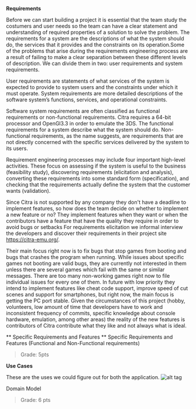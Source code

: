 
**Requirements**

Before we can start building a project it is essential that the team study the costumers and user needs so the team can have a clear statement and understanding of required properties of a solution to solve the problem.
The requirements for a system are the descriptions of what the system should do, the services that it provides and the constraints on its operation.Some of the problems that arise during the requirements engineering process are a result of failing to make a clear separation between these different levels of description.
We can divide them in two: user requirements and system requirements.

User requirements are statements of what services of the system is expected to provide to system users and the constraints under which it must operate.
System requirements are more detailed descriptions of the software system’s functions, services, and operational constraints.

Software system requirements are often classified as functional requirements or non-functional requirements.
Citra requires a 64-bit processor and OpenGl3.3 in order to emulate the 3DS.
The functional requirements for a system describe what the system should do. 
Non-functional requirements, as the name suggests, are requirements that are not directly concerned with the specific services delivered by the system to its users.

Requirement engineering processes may include four important high-level activities. These focus on assessing if the system is useful to the business (feasibility study), discovering requirements (elicitation and analysis), converting these requirements into some standard form (specification), and checking that the requirements actually define the system that the customer wants (validation).

Since Citra is not supported by any company they don't have a deadline to implement features, so how does the team decide on whether to implement a new feature or no? They implement features when they want or when the contributors have a feature that have the quality they require in order to avoid bugs or setbacks
For requirements elicitation we informal interview the developers and discover their requirements in their project site https://citra-emu.org/. 

Their main focus right now is to fix bugs that stop games from booting and bugs that crashes the program when running. While issues about specific games not booting are valid bugs, they are currently not interested in them unless there are several games which fail with the same or similar messages. There are too many non-working games right now to file individual issues for every one of them.
In future with low priority they intend to implement features like cheat code support, improve speed of cut scenes and support for smartphones, but right now, the main focus is getting the PC port stable.
Given the circumstances of this project (hobby, volunteers, low amount of time that developers have to work and inconsistent frequency of commits, specific knowledge about console hardware, emulation, among other areas) the reality of the new features is contributors of Citra contribute what they like and not always what is ideal.



** Specific Requirements and Features ** 
Specific Requirements and Features (Functional and Non-Functional requirements)
>Grade: 5pts

**Use Cases**

These are the uses we could figure out for both the application.
![alt tag](http://i.imgur.com/deDgtE4.png)

Domain Model
>Grade: 6 pts

